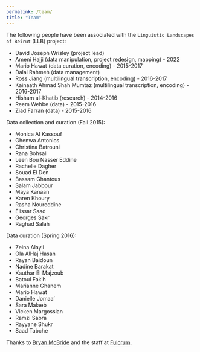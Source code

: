 ```yaml
---
permalink: /team/
title: "Team"
---
```


The following people have been associated with the `Linguistic Landscapes of Beirut` (LLB) project: 

* David Joseph Wrisley (project lead)
* Ameni Hajji (data manipulation, project redesign, mapping) - 2022  
* Mario Hawat (data curation, encoding) - 2015-2017
* Dalal Rahmeh (data management)
* Ross Jiang (multilingual transcription, encoding) - 2016-2017 
* Kainaath Ahmad Shah Mumtaz (multilingual transcription, encoding) - 2016-2017
* Hisham al-Khatib (research) - 2014-2016
* Reem Wehbe (data) - 2015-2016
* Ziad Farran (data) - 2015-2016

Data collection and curation (Fall 2015):

* Monica Al Kassouf
* Ghenwa Antonios
* Christina Batrouni
* Rana Bohsali
* Leen Bou Nasser Eddine
* Rachelle Dagher
* Souad El Den
* Bassam Ghantous
* Salam Jabbour
* Maya Kanaan
* Karen Khoury
* Rasha Noureddine
* Elissar Saad
* Georges Sakr
* Raghad Salah

Data curation (Spring 2016):

* Zeina Alayli
* Ola AlHaj Hasan
* Rayan Baidoun
* Nadine Barakat
* Kauthar El Majzoub
* Batoul Fakih
* Marianne Ghanem
* Mario Hawat
* Danielle Jomaa’
* Sara Malaeb
* Vicken Margossian
* Ramzi Sabra
* Rayyane Shukr
* Saad Tabche

Thanks to [Bryan McBride](https://twitter.com/brymcbride) and the staff at [Fulcrum](https://twitter.com/fulcrumapp).

